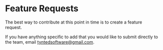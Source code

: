 # Feature Requests
The best way to contribute at this point in time is to create a feature request. 

If you have anything specific to add that you would like to submit directly to the team, email tyntedsoftware@gmail.com.
